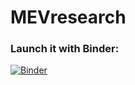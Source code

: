 # MEVresearch

### Launch it with Binder:
[![Binder](https://mybinder.org/badge_logo.svg)](https://mybinder.org/v2/gh/frankdfr96/MEVresearch/HEAD)
